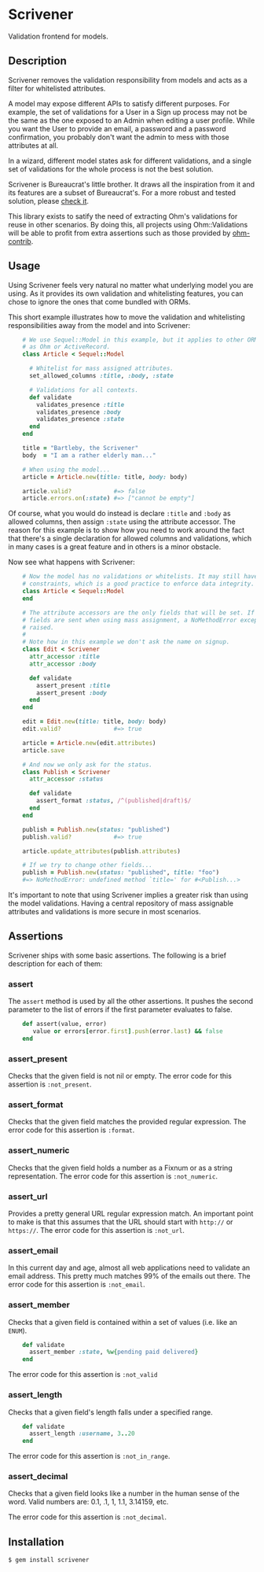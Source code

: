 Scrivener
=========

Validation frontend for models.

Description
-----------

Scrivener removes the validation responsibility from models and acts as a
filter for whitelisted attributes.

A model may expose different APIs to satisfy different purposes. For example,
the set of validations for a User in a Sign up process may not be the same
as the one exposed to an Admin when editing a user profile. While you want
the User to provide an email, a password and a password confirmation, you
probably don't want the admin to mess with those attributes at all.

In a wizard, different model states ask for different validations, and a single
set of validations for the whole process is not the best solution.

Scrivener is Bureaucrat's little brother. It draws all the inspiration from it
and its features are a subset of Bureaucrat's. For a more robust and tested
solution, please [check it](https://github.com/tizoc/bureaucrat).

This library exists to satify the need of extracting Ohm's validations for
reuse in other scenarios. By doing this, all projects using Ohm::Validations
will be able to profit from extra assertions such as those provided by
[ohm-contrib](https://github.com/cyx/ohm-contrib).

Usage
-----

Using Scrivener feels very natural no matter what underlying model you are
using. As it provides its own validation and whitelisting features, you can
chose to ignore the ones that come bundled with ORMs.

This short example illustrates how to move the validation and whitelisting
responsibilities away from the model and into Scrivener:

```ruby
    # We use Sequel::Model in this example, but it applies to other ORMs such
    # as Ohm or ActiveRecord.
    class Article < Sequel::Model

      # Whitelist for mass assigned attributes.
      set_allowed_columns :title, :body, :state

      # Validations for all contexts.
      def validate
        validates_presence :title
        validates_presence :body
        validates_presence :state
      end
    end

    title = "Bartleby, the Scrivener"
    body  = "I am a rather elderly man..."

    # When using the model...
    article = Article.new(title: title, body: body)

    article.valid?            #=> false
    article.errors.on(:state) #=> ["cannot be empty"]
```

Of course, what you would do instead is declare `:title` and `:body` as allowed
columns, then assign `:state` using the attribute accessor. The reason for this
example is to show how you need to work around the fact that there's a single
declaration for allowed columns and validations, which in many cases is a great
feature and in others is a minor obstacle.

Now see what happens with Scrivener:

```ruby
    # Now the model has no validations or whitelists. It may still have schema
    # constraints, which is a good practice to enforce data integrity.
    class Article < Sequel::Model
    end

    # The attribute accessors are the only fields that will be set. If more
    # fields are sent when using mass assignment, a NoMethodError exception is
    # raised.
    #
    # Note how in this example we don't ask the name on signup.
    class Edit < Scrivener
      attr_accessor :title
      attr_accessor :body

      def validate
        assert_present :title
        assert_present :body
      end
    end

    edit = Edit.new(title: title, body: body)
    edit.valid?               #=> true

    article = Article.new(edit.attributes)
    article.save

    # And now we only ask for the status.
    class Publish < Scrivener
      attr_accessor :status

      def validate
        assert_format :status, /^(published|draft)$/
      end
    end

    publish = Publish.new(status: "published")
    publish.valid?            #=> true

    article.update_attributes(publish.attributes)

    # If we try to change other fields...
    publish = Publish.new(status: "published", title: "foo")
    #=> NoMethodError: undefined method `title=' for #<Publish...>
```

It's important to note that using Scrivener implies a greater risk than using
the model validations. Having a central repository of mass assignable
attributes and validations is more secure in most scenarios.


Assertions
-----------

Scrivener ships with some basic assertions. The following is a brief description
for each of them:

### assert

The `assert` method is used by all the other assertions. It pushes the
second parameter to the list of errors if the first parameter evaluates
to false.

``` ruby
    def assert(value, error)
       value or errors[error.first].push(error.last) && false
    end
```

### assert_present

Checks that the given field is not nil or empty. The error code for this
assertion is `:not_present`.

### assert_format

Checks that the given field matches the provided regular expression.
The error code for this assertion is `:format`.

### assert_numeric

Checks that the given field holds a number as a Fixnum or as a string
representation. The error code for this assertion is `:not_numeric`.

### assert_url

Provides a pretty general URL regular expression match. An important
point to make is that this assumes that the URL should start with
`http://` or `https://`. The error code for this assertion is
`:not_url`.

### assert_email

In this current day and age, almost all web applications need to
validate an email address. This pretty much matches 99% of the emails
out there. The error code for this assertion is `:not_email`.

### assert_member

Checks that a given field is contained within a set of values (i.e.
like an `ENUM`).

``` ruby
    def validate
      assert_member :state, %w{pending paid delivered}
    end
```

The error code for this assertion is `:not_valid`

### assert_length

Checks that a given field's length falls under a specified range.

``` ruby
    def validate
      assert_length :username, 3..20
    end
```

The error code for this assertion is `:not_in_range`.

### assert_decimal

Checks that a given field looks like a number in the human sense
of the word. Valid numbers are: 0.1, .1, 1, 1.1, 3.14159, etc.

The error code for this assertion is `:not_decimal`.


Installation
------------

    $ gem install scrivener
